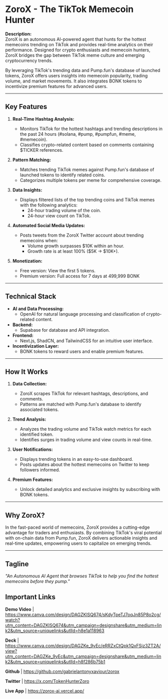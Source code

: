 # ZoroX - The TikTok Memecoin Hunter

**Description:**  
ZoroX is an autonomous AI-powered agent that hunts for the hottest memecoins trending on TikTok and provides real-time analytics on their performance. Designed for crypto enthusiasts and memecoin hunters, ZoroX bridges the gap between TikTok meme culture and emerging cryptocurrency trends.

By leveraging TikTok's trending data and Pump.fun's database of launched tokens, ZoroX offers users insights into memecoin popularity, trading volume, and market movements. It also integrates BONK tokens to incentivize premium features for advanced users.

---

## Key Features

1. **Real-Time Hashtag Analysis:**

   - Monitors TikTok for the hottest hashtags and trending descriptions in the past 24 hours (#solana, #pump, #pumpfun, #meme, #memecoin).
   - Classifies crypto-related content based on comments containing $TICKER references.

2. **Pattern Matching:**

   - Matches trending TikTok memes against Pump.fun's database of launched tokens to identify related coins.
   - Categorizes multiple tokens per meme for comprehensive coverage.

3. **Data Insights:**

   - Displays filtered lists of the top trending coins and TikTok memes with the following analytics:
     - 24-hour trading volume of the coin.
     - 24-hour view count on TikTok.

4. **Automated Social Media Updates:**

   - Posts tweets from the ZoroX Twitter account about trending memecoins when:
     - Volume growth surpasses $10K within an hour.
     - Growth rate is at least 100% ($5K → $10K+).

5. **Monetization:**
   - Free version: View the first 5 tokens.
   - Premium version: Full access for 7 days at 499,999 BONK

---

## Technical Stack

- **AI and Data Processing:**
  - OpenAI for natural language processing and classification of crypto-related content.
- **Backend:**
  - Supabase for database and API integration.
- **Frontend:**
  - Next.js, ShadCN, and TailwindCSS for an intuitive user interface.
- **Incentivization Layer:**
  - BONK tokens to reward users and enable premium features.

---

## How It Works

1. **Data Collection:**

   - ZoroX scrapes TikTok for relevant hashtags, descriptions, and comments.
   - Patterns are matched with Pump.fun's database to identify associated tokens.

2. **Trend Analysis:**

   - Analyzes the trading volume and TikTok watch metrics for each identified token.
   - Identifies surges in trading volume and view counts in real-time.

3. **User Notifications:**

   - Displays trending tokens in an easy-to-use dashboard.
   - Posts updates about the hottest memecoins on Twitter to keep followers informed.

4. **Premium Features:**
   - Unlock detailed analytics and exclusive insights by subscribing with BONK tokens.

---

## Why ZoroX?

In the fast-paced world of memecoins, ZoroX provides a cutting-edge advantage for traders and enthusiasts. By combining TikTok's viral potential with on-chain data from Pump.fun, ZoroX delivers actionable insights and real-time updates, empowering users to capitalize on emerging trends.

---

## Tagline

_"An Autonomous AI Agent that browses TikTok to help you find the hottest memecoins before they pump."_

## Important Links

**Demo Video** | https://www.canva.com/design/DAGZKlSQ674/sKdyTpeTJ7oqJn85P8o2cg/watch?utm_content=DAGZKlSQ674&utm_campaign=designshare&utm_medium=link2&utm_source=uniquelinks&utlId=h8e1a118963

**Deck** | https://www.canva.com/design/DAGZKe_9vEc/eRRZxCtQpk1QxFSjz3ZT2A/view?utm_content=DAGZKe_9vEc&utm_campaign=designshare&utm_medium=link2&utm_source=uniquelinks&utlId=h8f286b75b1

**Github** | https://github.com/gabrielantonyxaviour/zorox

**Twitter** | https://x.com/TokenHunterZoro

**Live App** | https://zorox-ai.vercel.app/
